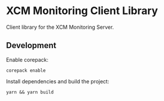 # XCM Monitoring Client Library

Client library for the XCM Monitoring Server.

## Development

Enable corepack:

```shell
corepack enable
```

Install dependencies and build the project:

```shell
yarn && yarn build
```
